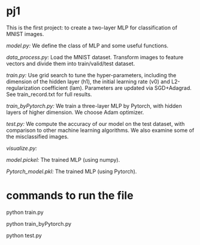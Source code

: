 # pj1

This is the first project: to create a two-layer MLP for classification of MNIST images.

*model.py:* We define the class of MLP and some useful functions.

*data_process.py:* Load the MNIST dataset. Transform images to feature vectors and divide them into train/valid/test dataset.

*train.py:* Use grid search to tune the hyper-parameters, including the dimension of the hidden layer (h1), the initial learning rate (v0) and L2-regularization 
coefficient (lam). Parameters are updated via SGD+Adagrad. See train_record.txt for full results.

*train_byPytorch.py:* We train a three-layer MLP by Pytorch, with hidden layers of higher dimension. We choose Adam optimizer.

*test.py:* We compute the accuracy of our model on the test dataset, with comparison to other machine learning algorithms. We also examine some of the misclassified images.

*visualize.py:*

*model.pickel:* The trained MLP (using numpy).

*Pytorch_model.pkl:* The trained MLP (using Pytorch). 

# commands to run the file

python train.py

python train_byPytorch.py

python test.py

